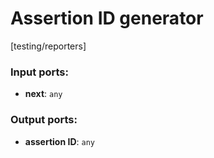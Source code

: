 # Assertion ID generator

[testing/reporters]

### Input ports:

* __next__: `any`


### Output ports:

* __assertion ID__: `any`


